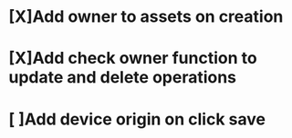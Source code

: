 # [X]Add owner to assets on creation

# [X]Add check owner function to update and delete operations

# [ ]Add device origin on click save
